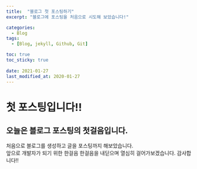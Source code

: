 ```yaml
---
title:  "블로그 첫 포스팅하기"
excerpt: "블로그에 포스팅을 처음으로 시도해 보았습니다!"

categories:
  - Blog
tags:
  - [Blog, jekyll, Github, Git]

toc: true
toc_sticky: true
 
date: 2021-01-27
last_modified_at: 2020-01-27
---
```


# 첫 포스팅입니다!!

## 오늘은 블로그 포스팅의 첫걸음입니다.  
처음으로 블로그를 생성하고 글을 포스팅까지 해보았습니다.  
앞으로 개발자가 되기 위한 한걸음 한걸음을 내딛으며 열심히 걸어가보겠습니다.
감사합니다!!